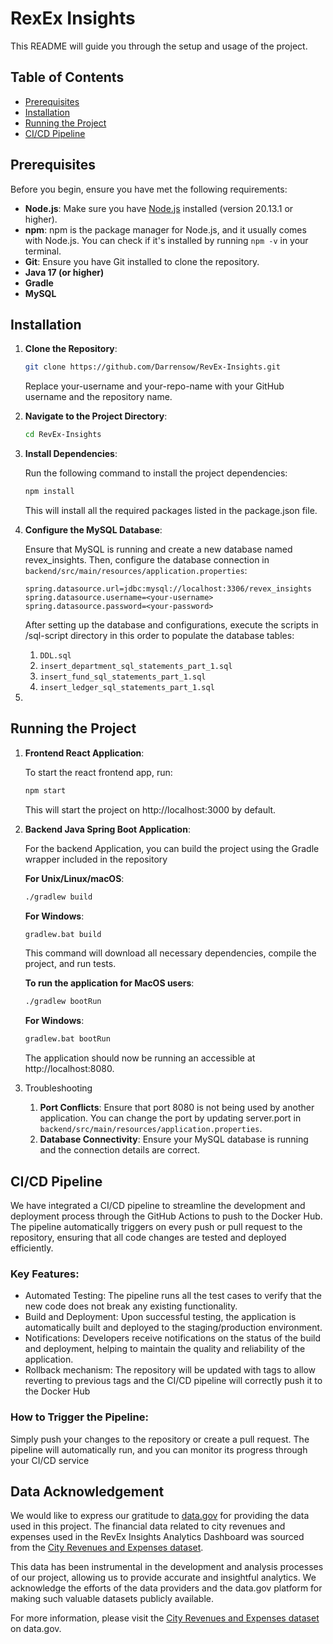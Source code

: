 # RexEx Insights

This README will guide you through the setup and usage of the project.

## Table of Contents

- [Prerequisites](#prerequisites)
- [Installation](#installation)
- [Running the Project](#running-the-project)
- [CI/CD Pipeline](#cicd-pipeline)

## Prerequisites

Before you begin, ensure you have met the following requirements:

- **Node.js**: Make sure you have [Node.js](https://nodejs.org/) installed (version 20.13.1 or higher).
- **npm**: npm is the package manager for Node.js, and it usually comes with Node.js. You can check if it's installed by running `npm -v` in your terminal.
- **Git**: Ensure you have Git installed to clone the repository.
- **Java 17 (or higher)**
- **Gradle**
- **MySQL**

## Installation

1. **Clone the Repository**:

   ```bash
   git clone https://github.com/Darrensow/RevEx-Insights.git
   ```

   Replace your-username and your-repo-name with your GitHub username and the repository name.


2. **Navigate to the Project Directory**:

   ```bash
   cd RevEx-Insights
   ```

3. **Install Dependencies**:

   Run the following command to install the project dependencies:

   ```bash
   npm install
   ```
   
   This will install all the required packages listed in the package.json file.


4. **Configure the MySQL Database**:

   Ensure that MySQL is running and create a new database named revex_insights. Then, configure the database connection in ```backend/src/main/resources/application.properties```:

   ~~~
   spring.datasource.url=jdbc:mysql://localhost:3306/revex_insights
   spring.datasource.username=<your-username>
   spring.datasource.password=<your-password>
   ~~~
   
   After setting up the database and configurations, execute the scripts in /sql-script directory in this order to populate the database tables:
   1. ```DDL.sql```
   2. ```insert_department_sql_statements_part_1.sql```
   3. ```insert_fund_sql_statements_part_1.sql```
   4. ```insert_ledger_sql_statements_part_1.sql```

5. 

## Running the Project

1. **Frontend React Application**:

   To start the react frontend app, run:
   
   ```bash
   npm start
   ```
   This will start the project on http://localhost:3000 by default.


2. **Backend Java Spring Boot Application**:

   For the backend Application, you can build the project using the Gradle wrapper included in the repository
   
   **For Unix/Linux/macOS**:
   ```bash
   ./gradlew build
   ```
   **For Windows**:
   ```bash
   gradlew.bat build
   ```
   This command will download all necessary dependencies, compile the project, and run tests.
   
   **To run the application for MacOS users**:
   ```bash
   ./gradlew bootRun
   ```
   **For Windows**:
   ```bash
   gradlew.bat bootRun
   ```
   The application should now be running an accessible at http://localhost:8080.


3. Troubleshooting
   1. **Port Conflicts**: Ensure that port 8080 is not being used by another application. You can change the port by updating server.port in ```backend/src/main/resources/application.properties```.
   2. **Database Connectivity**: Ensure your MySQL database is running and the connection details are correct.

## CI/CD Pipeline

We have integrated a CI/CD pipeline to streamline the development and deployment process through the GitHub Actions to push to the Docker Hub. The pipeline automatically triggers on every push or pull request to the repository, ensuring that all code changes are tested and deployed efficiently.

### Key Features:
* Automated Testing: The pipeline runs all the test cases to verify that the new code does not break any existing functionality.
* Build and Deployment: Upon successful testing, the application is automatically built and deployed to the staging/production environment.
* Notifications: Developers receive notifications on the status of the build and deployment, helping to maintain the quality and reliability of the application.
* Rollback mechanism: The repository will be updated with tags to allow reverting to previous tags and the CI/CD pipeline will correctly push it to the Docker Hub
  
### How to Trigger the Pipeline:
Simply push your changes to the repository or create a pull request. The pipeline will automatically run, and you can monitor its progress through your CI/CD service

## Data Acknowledgement

We would like to express our gratitude to [data.gov](https://data.gov) for providing the data used in this project. The financial data related to city revenues and expenses used in the RevEx Insights Analytics Dashboard was sourced from the [City Revenues and Expenses dataset](https://catalog.data.gov/dataset/city-revenues-and-expenses).

This data has been instrumental in the development and analysis processes of our project, allowing us to provide accurate and insightful analytics. We acknowledge the efforts of the data providers and the data.gov platform for making such valuable datasets publicly available.

For more information, please visit the [City Revenues and Expenses dataset](https://catalog.data.gov/dataset/city-revenues-and-expenses) on data.gov.